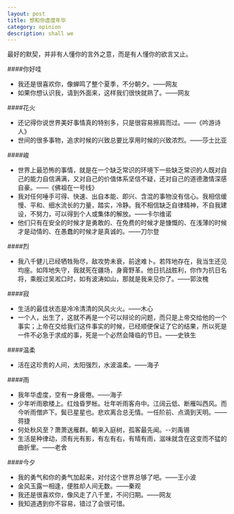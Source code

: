 ```yaml
---
layout: post
title: 想和你虚度年华
category: opinion
description: shall we
---
```


 最好的默契，并非有人懂你的言外之意，而是有人懂你的欲言又止。
 
####你好哇
* 我还是很喜欢你，像蝉鸣了整个夏季，不分朝夕。——网友
* 如果你想认识我，请到外面来，这样我们很快就熟了。——网友

####花火
* 还记得你说世界美好事情真的特别多，只是很容易擦肩而过。——《吟游诗人》
* 世间的很多事物，追求时候的兴致总要比享用时候的兴致浓烈。——莎士比亚

####峻
* 世界上最恐怖的事情，就是在一个缺乏常识的环境下一些缺乏常识的人既对自己的能力自信满满，又对自己的价值体系坚信不疑，还对自己的道德激情深感自豪。——《佛祖在一号线》
* 我对任何唾手可得、快速、出自本能、即兴、含混的事物没有信心。我相信缓慢、平和、细水流长的力量，踏实，冷静。我不相信缺乏自律精神，不自我建设，不努力，可以得到个人或集体的解放。——卡尔维诺
* 他们只有在安全的时候才是勇敢的、在免费的时候才是慷慨的、在浅薄的时候才是动情的、在愚蠢的时候才是真诚的。——刀尔登


####烈  
* 我八千健儿已经牺牲殆尽，敌攻势未衰，前途难卜。若阵地存在，我当生还见均座。如阵地失守，我就死在疆场，身膏野革。他日抗战胜利，你作为抗日名将，乘舰过吴淞口时，如有波涛如山，那就是我来见你了。——郭汝槐

####寂
* 生活的最佳状态是冷冷清清的风风火火。——木心
* 一个人，出生了，这就不再是一个可以辩论的问题，而只是上帝交给他的一个事实；上帝在交给我们这件事实的时候，已经顺便保证了它的结果，所以死是一件不必急于求成的事，死是一个必然会降临的节日。——史铁生

####温柔
* 活在这珍贵的人间，太阳强烈，水波温柔。——海子
 
####雨
* 我年华虚度，空有一身疲倦。——海子
* 少年听雨歌楼上。红烛昏罗帐。壮年听雨客舟中。江阔云低、断雁叫西风。而今听雨僧庐下。鬓已星星也。悲欢离合总无情。一任阶前、点滴到天明。——蒋捷
* 何处秋风至？萧萧送雁群。朝来入庭树，孤客最先闻。--刘禹锡
* 生活是种律动，须有光有影，有左有右，有晴有雨，滋味就含在这变而不猛的曲折里。——老舍

####今夕
* 我的勇气和你的勇气加起来，对付这个世界总够了吧。——王小波
* 金风玉露一相逢，便胜却人间无数。——秦观
* 我还是很喜欢你，像风走了八千里，不问归期。——网友
* 我知道遇到你不容易，错过了会很可惜。

